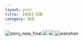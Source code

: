 ```yaml
---
layout: post
title: 【电影】切腹
category: 电影
---
```

![story_new_final](http://rh8cub8wq.hd-bkt.clouddn.com/img/story_new_final_0322.png)
![](http://rh8cub8wq.hd-bkt.clouddn.com/img/abdomen-220406-1.png)
![](http://rh8cub8wq.hd-bkt.clouddn.com/img/abdomen-220406-2.png)
![wanshan](http://rh8cub8wq.hd-bkt.clouddn.com/img/wanshan.png)
